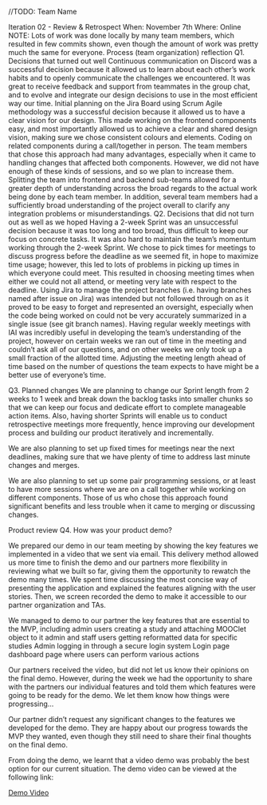 //TODO: Team Name

Iteration 02 - Review & Retrospect
When: November 7th
Where: Online
NOTE: Lots of work was done locally by many team members, which resulted in few commits shown, even though the amount of work was pretty much the same for everyone.
Process (team organization) reflection
Q1. Decisions that turned out well
Continuous communication on Discord was a successful decision because it allowed us to learn about each other’s work habits and to openly communicate the challenges we encountered. It was great to receive feedback and support from teammates in the group chat, and to evolve and integrate our design decisions to use in the most efficient way our time.
Initial planning on the Jira Board using Scrum Agile methodology was a successful decision because it allowed us to have a clear vision for our design. This made working on the frontend components easy, and most importantly allowed us to achieve a clear and shared design vision, making sure we chose consistent colours and elements.
Coding on related components during a call/together in person. The team members that chose this approach had many advantages, especially when it came to handling changes that affected both components. However, we did not have enough of these kinds of sessions, and so we plan to increase them.
Splitting the team into frontend and backend sub-teams allowed for a greater depth of understanding across the broad regards to the actual work being done by each team member. In addition, several team members had a sufficiently broad understanding of the project overall to clarify any integration problems or misunderstandings.
Q2. Decisions that did not turn out as well as we hoped
Having a 2-week Sprint was an unsuccessful decision because it was too long and too broad, thus difficult to keep our focus on concrete tasks. It was also hard to maintain the team’s momentum working through the 2-week Sprint.
We chose to pick times for meetings to discuss progress before the deadline as we seemed fit, in hope to maximize time usage; however, this led to lots of problems in picking up times in which everyone could meet. This resulted in choosing meeting times when either we could not all attend, or meeting very late with respect to the deadline.
Using Jira to manage the project branches (i.e. having branches named after issue on Jira) was intended but not followed through on as it proved to be easy to forget and represented an oversight, especially when the code being worked on could not be very accurately summarized in a single issue (see git branch names).
Having regular weekly meetings with IAI was incredibly useful in developing the team’s understanding of the project, however on certain weeks we ran out of time in the meeting and couldn’t ask all of our questions, and on other weeks we only took up a small fraction of the allotted time. Adjusting the meeting length ahead of time based on the number of questions the team expects to have might be a better use of everyone’s time.

Q3. Planned changes
We are planning to change our Sprint length from 2 weeks to 1 week and break down the backlog tasks into smaller chunks so that we can keep our focus and dedicate effort to complete manageable action items. Also, having shorter Sprints will enable us to conduct retrospective meetings more frequently, hence improving our development process and building our product iteratively and incrementally.

We are also planning to set up fixed times for meetings near the next deadlines, making sure that we have plenty of time to address last minute changes and merges.

We are also planning to set up some pair programming sessions, or at least to have more sessions where we are on a call together while working on different components. Those of us who chose this approach found significant benefits and less trouble when it came to merging or discussing changes. 

Product review
Q4. How was your product demo?

We prepared our demo in our team meeting by showing the key features we implemented in a video that we sent via email. This delivery method allowed us more time to finish the demo and our partners more flexibility in reviewing what we built so far, giving them the opportunity to rewatch the demo many times.  We spent time discussing the most concise way of presenting the application and explained the features aligning with the user stories. Then, we screen recorded the demo to make it accessible to our partner organization and TAs.

We managed to demo to our partner the key features that are essential to the MVP, including
admin users creating a study and attaching MOOClet object to it
admin and staff users getting reformatted data for specific studies
Admin logging in through a secure login system
Login page 
dashboard page where users can perform various actions

Our partners received the video, but did not let us know their opinions on the final demo. However, during the week we had the opportunity to share with the partners our individual features and told them which features were going to be ready for the demo. We let them know how things were progressing…

Our partner didn’t request any significant changes to the features we developed for the demo. They are happy about our progress towards the MVP they wanted, even though they still need to share their final thoughts on the final demo. 

From doing the demo, we learnt that a video demo was probably the best option for our current situation. The demo video can be viewed at the following link:

[Demo Video](https://youtu.be/vuvlERZOYuc)



